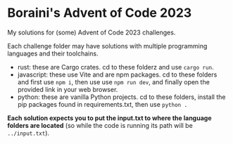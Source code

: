 # Boraini's Advent of Code 2023

My solutions for (some) Advent of Code 2023 challenges.

Each challenge folder may have solutions with multiple programming languages and their toolchains.

- rust: these are Cargo crates. cd to these folderz and use `cargo run`.
- javascript: these use Vite and are npm packages. cd to these folders and first use `npm i`, then use use `npm run dev`, and finally open the provided link in your web browser.
- python: these are vanilla Python projects. cd to these folders, install the pip packages found in requirements.txt, then use `python .`

**Each solution expects you to put the input.txt to where the language folders are located** (so while the code is running its path will be `../input.txt`).